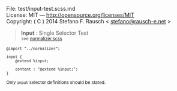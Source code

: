 File:      test/input-test.scss.md  
License:   MIT — http://opensource.org/licenses/MIT  
Copyright: ( C ) 2014 Stefano F. Rausch < stefano@rausch-e.net >

> **Input** : Single Selector Test  
> <small> see [normalizer.scss](../_normalizer.scss.md) </smalll>

    @import "../normalizer";

    input {
        @extend %input;

        content : "@extend %input;";
    }

Only `input` selector definitions should be stated.
